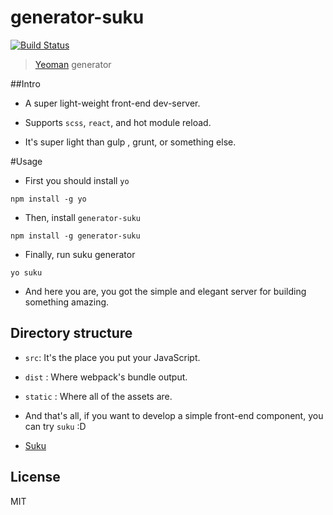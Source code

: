 # generator-suku 

[![Build Status](https://secure.travis-ci.org/abalone0204/generator-suku.png?branch=master)](https://travis-ci.org/abalone0204/generator-suku)

> [Yeoman](http://yeoman.io) generator

##Intro

- A super light-weight front-end dev-server.

- Supports `scss`, `react`, and hot module reload.

- It's super light than gulp , grunt, or something else.

#Usage 

- First you should install `yo`

```
npm install -g yo
```

- Then, install `generator-suku`

```
npm install -g generator-suku
```

- Finally, run suku generator

```
yo suku
```

- And here you are, you got the simple and elegant server for building something amazing.


## Directory structure

- `src`: It's the place you put your JavaScript.

- `dist` : Where webpack's bundle output.

- `static` : Where all of the assets are.

- And that's all, if you want to develop a simple front-end component, you can try `suku` :D

- [Suku](https://github.com/abalone0204/Suku)

## License

MIT

